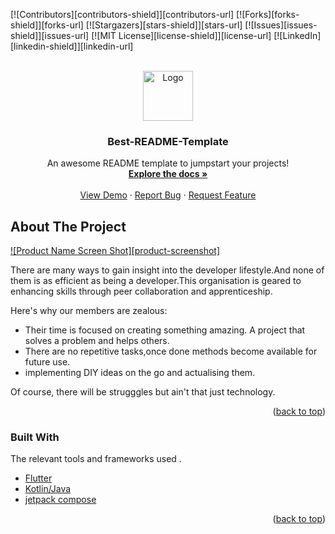 <div id="top"></div>
<!--
*** Thanks for checking out the Best-README-Template. If you have a suggestion
*** that would make this better, please fork the repo and create a pull request
*** or simply open an issue with the tag "enhancement".
*** Don't forget to give the project a star!
*** Thanks again! Now go create something AMAZING! :D
-->



<!-- PROJECT SHIELDS -->
<!--
*** I'm using markdown "reference style" links for readability.
*** Reference links are enclosed in brackets [ ] instead of parentheses ( ).
*** See the bottom of this document for the declaration of the reference variables
*** for contributors-url, forks-url, etc. This is an optional, concise syntax you may use.
*** https://www.markdownguide.org/basic-syntax/#reference-style-links
-->
[![Contributors][contributors-shield]][contributors-url]
[![Forks][forks-shield]][forks-url]
[![Stargazers][stars-shield]][stars-url]
[![Issues][issues-shield]][issues-url]
[![MIT License][license-shield]][license-url]
[![LinkedIn][linkedin-shield]][linkedin-url]



<!-- PROJECT LOGO -->
<br />
<div align="center">
  <a href="https://github.com/othneildrew/Best-README-Template">
    <img src="images/logo.png" alt="Logo" width="80" height="80">
  </a>

  <h3 align="center">Best-README-Template</h3>

  <p align="center">
    An awesome README template to jumpstart your projects!
    <br />
    <a href="https://github.com/othneildrew/Best-README-Template"><strong>Explore the docs »</strong></a>
    <br />
    <br />
    <a href="https://github.com/othneildrew/Best-README-Template">View Demo</a>
    ·
    <a href="https://github.com/othneildrew/Best-README-Template/issues">Report Bug</a>
    ·
    <a href="https://github.com/othneildrew/Best-README-Template/issues">Request Feature</a>
  </p>
</div>



<!-- ABOUT THE PROJECT -->
## About The Project

[![Product Name Screen Shot][product-screenshot]](https://cdn-media-2.freecodecamp.org/w1280/60228d650a2838549dcc1f0b.jpg)

There are many ways to gain insight into the developer lifestyle.And none of them is as efficient as being a developer.This organisation
is geared to enhancing skills through peer collaboration and apprenticeship.

Here's why our members are zealous:
* Their time is focused on creating something amazing. A project that solves a problem and helps others.
* There are no repetitive tasks,once done methods become available for future use.
* implementing DIY ideas on the go and actualising them.

Of course, there will be strugggles but ain't that just technology.


<p align="right">(<a href="#top">back to top</a>)</p>



### Built With

The relevant tools and frameworks used .

* [Flutter](https://flutter.dev/)
* [Kotlin/Java](https://kotlinlang.org/)
* [jetpack compose](https://developer.android.com/jetpack)

<p align="right">(<a href="#top">back to top</a>)</p>



